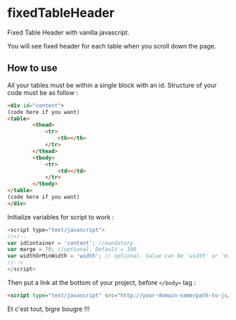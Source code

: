 # fixedTableHeader
Fixed Table Header with vanilla javascript.

You will see fixed header for each table when you scroll down the page.

## How to use

All your tables must be within a single block with an id. 
Structure of your code must be as follow :
```html
<div id="content">
(code here if you want)
<table>
        <thead>
            <tr>
                <th></th>
            </tr>
        </thead>
        <tbody>
            <tr>
                <td></td>
            </tr>
        </tbody>
</table>
(code here if you want)
</div>
```
Initialize variables for script to work :
```javascript
<script type="text/javascript">
//<!--
var idContainer = 'content'; //mandatory
var marge = 70; //optional. Default = 100
var widthOrMinWidth = 'width'; // optional. Value can be 'width' or 'min-width'. Default = 'min-width'
//-->
</script>
```
Then put a link at the bottom of your project, before `</body>` tag :
```html
<script type="text/javascript" src="http://your-domain-name/path-to-js/fixedTableHeader.js"></script>
```

Et c'est tout, bigre bougre !!!
